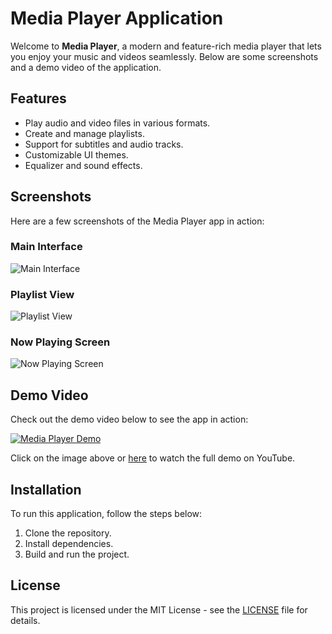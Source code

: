 # Media Player Application

Welcome to **Media Player**, a modern and feature-rich media player that lets you enjoy your music and videos seamlessly. Below are some screenshots and a demo video of the application.

## Features
- Play audio and video files in various formats.
- Create and manage playlists.
- Support for subtitles and audio tracks.
- Customizable UI themes.
- Equalizer and sound effects.

## Screenshots

Here are a few screenshots of the Media Player app in action:

### Main Interface
![Main Interface](./screenshots/main_interface.png)

### Playlist View
![Playlist View](./screenshots/playlist_view.png)

### Now Playing Screen
![Now Playing Screen](./screenshots/now_playing.png)

## Demo Video

Check out the demo video below to see the app in action:

[![Media Player Demo](./screenshots/video_thumbnail.png)](https://www.youtube.com/watch?v=YOUR_VIDEO_LINK)

Click on the image above or [here](https://www.youtube.com/watch?v=YOUR_VIDEO_LINK) to watch the full demo on YouTube.

## Installation

To run this application, follow the steps below:
1. Clone the repository.
2. Install dependencies.
3. Build and run the project.

## License
This project is licensed under the MIT License - see the [LICENSE](LICENSE) file for details.
